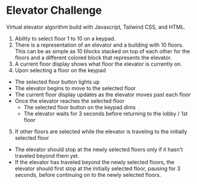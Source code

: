 # Elevator Challenge

Virtual elevator algorithm build with Javascript, Tailwind CSS, and HTML.

1. Ability to select floor 1 to 10 on a keypad.
2. There is a representation of an elevator and a building with 10 floors. This can be as simple as 10 blocks stacked on top of each other for the floors and a different colored block that represents the elevator.
3. A current floor display shows what floor the elevator is currently on.
4. Upon selecting a floor on the keypad
  - The selected floor button lights up
  - The elevator begins to move to the selected floor
  - The current floor display updates as the elevator moves past each floor
  - Once the elevator reaches the selected floor
    - The selected floor button on the keypad dims
    - The elevator waits for 3 seconds before returning to the lobby / 1st floor
5. If other floors are selected while the elevator is traveling to the initially selected floor
  - The elevator should stop at the newly selected floors only if it hasn't traveled beyond them yet. 
  - If the elevator has traveled beyond the newly selected floors, the elevator should first stop at the initially selected floor, pausing for 3 seconds, before continuing on to the newly selected floors. 

